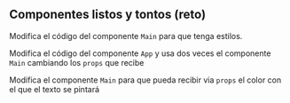 ## Componentes listos y tontos (reto)

Modifica el código del componente `Main` para que tenga estilos.

Modifica el código del componente `App` y usa dos veces el componente
`Main` cambiando los `props` que recibe

Modifica el componente `Main` para que pueda recibir via `props` el color con
el que el texto se pintará
